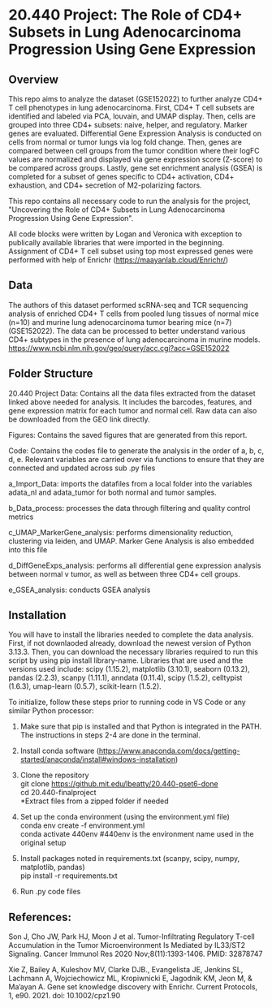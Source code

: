 # 20.440 Project: The Role of CD4+ Subsets in Lung Adenocarcinoma Progression Using Gene Expression

## Overview

This repo aims to analyze the dataset (GSE152022) to further analyze CD4+ T cell phenotypes in lung adenocarcinoma. First, CD4+ T cell subsets are identified and labeled via PCA, louvain, and UMAP display. Then, cells are grouped into three CD4+ subsets: naive, helper, and regulatory. Marker genes are evaluated. Differential Gene Expression Analysis is conducted on cells from normal or tumor lungs via log fold change. Then, genes are compared between cell groups from the tumor condition where their logFC values are normalized and displayed via gene expression score (Z-score) to be compared across groups. Lastly, gene set enrichment analysis (GSEA) is completed for a subset of genes specific to CD4+ activation, CD4+ exhaustion, and CD4+ secretion of M2-polarizing factors. 

This repo contains all necessary code to run the analysis for the project, "Uncovering the Role of CD4+ Subsets in Lung Adenocarcinoma Progression Using Gene Expression".

All code blocks were written by Logan and Veronica with exception to publically available libraries that were imported in the beginning. 
Assignment of CD4+ T cell subset using top most expressed genes were performed with help of Enrichr (https://maayanlab.cloud/Enrichr/)


## Data

The authors of this dataset performed scRNA-seq and TCR sequencing analysis of enriched CD4+ T cells from pooled lung tissues of normal mice (n=10) and murine lung adenocarcinoma tumor bearing mice (n=7) (GSE152022). The data can be processed to better understand various CD4+ subtypes in the presence of lung adenocarcinoma in murine models. 
https://www.ncbi.nlm.nih.gov/geo/query/acc.cgi?acc=GSE152022 

## Folder Structure

20.440 Project Data: Contains all the data files extracted from the dataset linked above needed for analysis. It includes the barcodes, features, and gene expression matrix for each tumor and normal cell. Raw data can also be downloaded from the GEO link directly.

Figures: Contains the saved figures that are generated from this report. 

Code: Contains the codes file to generate the analysis in the order of a, b, c, d, e. Relevant variables are carried over via functions to ensure that they are connected and updated across sub .py files 

a_Import_Data: imports the datafiles from a local folder into the variables adata_nl and adata_tumor for both normal and tumor samples. 

b_Data_process: processes the data through filtering and quality control metrics

c_UMAP_MarkerGene_analysis: performs dimensionality reduction, clustering via leiden, and UMAP. Marker Gene Analysis is also embedded into this file

d_DiffGeneExps_analysis: performs all differential gene expression analysis between normal v tumor, as well as between three CD4+ cell groups.

e_GSEA_analysis: conducts GSEA analysis


## Installation

You will have to install the libraries needed to complete the data analysis. First, if not downlaoded already, download the newest version of Python 3.13.3. Then, you can download the necessary libraries required to run this script by using pip install library-name. 
Libraries that are used and the versions used include: scipy (1.15.2), matplotlib (3.10.1), seaborn (0.13.2), pandas (2.2.3), scanpy (1.11.1), anndata (0.11.4), scipy (1.5.2), celltypist (1.6.3), umap-learn (0.5.7), scikit-learn (1.5.2). <br>

To initialize, follow these steps prior to running code in VS Code or any similar Python processor: <br>
1. Make sure that pip is installed and that Python is integrated in the PATH. The instructions in steps 2-4 are done in the terminal.<br>

2. Install conda software (https://www.anaconda.com/docs/getting-started/anaconda/install#windows-installation) <br>
3. Clone the repository <br>
git clone https://github.mit.edu/lbeatty/20.440-pset6-done <br>
cd 20.440-finalproject <br>
*Extract files from a zipped folder if needed <br>
4. Set up the conda environment (using the environment.yml file) <br>
conda env create -f environment.yml <br>
conda activate 440env #440env is the environment name used in the original setup <br>
5. Install packages noted in requirements.txt (scanpy, scipy, numpy, matplotlib, pandas) <br>
pip install -r requirements.txt <br>
6. Run .py code files <br>

## References:
Son J, Cho JW, Park HJ, Moon J et al. Tumor-Infiltrating Regulatory T-cell Accumulation in the Tumor Microenvironment Is Mediated by IL33/ST2 Signaling. Cancer Immunol Res 2020 Nov;8(11):1393-1406. PMID: 32878747

Xie Z, Bailey A, Kuleshov MV, Clarke DJB., Evangelista JE, Jenkins SL, Lachmann A, Wojciechowicz ML, Kropiwnicki E, Jagodnik KM, Jeon M, & Ma’ayan A. Gene set knowledge discovery with Enrichr. Current Protocols, 1, e90. 2021. doi: 10.1002/cpz1.90
